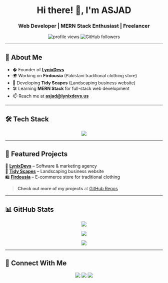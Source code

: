 <h1 align="center">Hi there! 👋, I'm ASJAD</h1>
<h3 align="center">Web Developer | MERN Stack Enthusiast | Freelancer</h3>

<p align="center">
  <img src="https://komarev.com/ghpvc/?username=a4axjd&color=blue" alt="profile views" />
  <img src="https://img.shields.io/github/followers/a4axjd?label=Followers&style=social" alt="GitHub followers" />
</p>

---

## 🌱 About Me  
- � Founder of **[LynixDevs](https://lynixdevs.us)**
- 🌍 Working on **Firdousia** (Pakistani traditional clothing store)
- 🌿 Developing **Tidy Scapes** (Landscaping business website)
- 🛠️ Learning **MERN Stack** for full-stack web development  
- 📫 Reach me at **asjad@lynixdevs.us**  

---

## 🛠 Tech Stack  

<p align="center">
  <img src="https://skillicons.dev/icons?i=html,css,js,ts,react,nodejs,express,mongodb,firebase,vite,bootstrap,git,github,vscode,figma" />
</p>

---

## 📌 Featured Projects  

🚀 **[LynixDevs](https://lynixdevs.us)** – Software & marketing agency  
🌿 **[Tidy Scapes](https://tidyscapesllc.com)** – Landscaping business website  
🛍 **[Firdousia](https://firdousia.com)** – E-commerce store for traditional clothing  

> **Check out more of my projects** at [GitHub Repos](https://github.com/a4axjd?tab=repositories)  

---

## 📊 GitHub Stats  

<p align="center">
  <img src="https://github-readme-stats.vercel.app/api?username=a4axjd&hide=contribs,prs" />
</p>

<p align="center">
  <img src="https://github-readme-streak-stats.herokuapp.com/?user=YourUsername&theme=tokyonight" />
</p>

<p align="center">
  <img src="https://github-readme-stats.vercel.app/api/top-langs/?username=a4axjd&layout=compact&theme=tokyonight" />
</p>


---

## 📢 Connect With Me  

<p align="center">
  <a href="https://linkedin.com/in/YourUsername"><img src="https://img.shields.io/badge/LinkedIn-0077B5?style=for-the-badge&logo=linkedin&logoColor=white" /></a>
  <a href="https://twitter.com/YourUsername"><img src="https://img.shields.io/badge/Twitter-1DA1F2?style=for-the-badge&logo=twitter&logoColor=white" /></a>
  <a href="mailto:asjad@lynixdevs.us"><img src="https://img.shields.io/badge/Email-D14836?style=for-the-badge&logo=gmail&logoColor=white" /></a>
</p>

